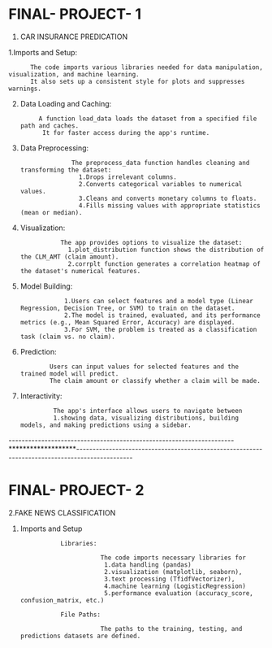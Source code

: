 # FINAL- PROJECT- 1

1. CAR INSURANCE PREDICATION

 1.Imports and Setup:    
          
          The code imports various libraries needed for data manipulation, visualization, and machine learning. 
          It also sets up a consistent style for plots and suppresses warnings.

2. Data Loading and Caching:

            A function load_data loads the dataset from a specified file path and caches.
             It for faster access during the app's runtime.

3. Data Preprocessing:

                     The preprocess_data function handles cleaning and transforming the dataset:
                       1.Drops irrelevant columns.
                       2.Converts categorical variables to numerical values.
                       3.Cleans and converts monetary columns to floats.
                       4.Fills missing values with appropriate statistics (mean or median).

4. Visualization:

                  The app provides options to visualize the dataset:
                    1.plot_distribution function shows the distribution of the CLM_AMT (claim amount).
                    2.corrplt function generates a correlation heatmap of the dataset's numerical features.

5. Model Building:

                   1.Users can select features and a model type (Linear Regression, Decision Tree, or SVM) to train on the dataset.
                   2.The model is trained, evaluated, and its performance metrics (e.g., Mean Squared Error, Accuracy) are displayed.
                   3.For SVM, the problem is treated as a classification task (claim vs. no claim).

6. Prediction:

               Users can input values for selected features and the trained model will predict.
               The claim amount or classify whether a claim will be made.

7. Interactivity:

                The app's interface allows users to navigate between
                1.showing data, visualizing distributions, building models, and making predictions using a sidebar.

---------------------------------------------------------------------*******************-----------------------------------------------------------------------------------------------

# FINAL- PROJECT- 2

2.FAKE NEWS CLASSIFICATION

  1. Imports and Setup

                    Libraries:

                               The code imports necessary libraries for
                                1.data handling (pandas)
                                2.visualization (matplotlib, seaborn),
                                3.text processing (TfidfVectorizer),
                                4.machine learning (LogisticRegression)
                                5.performance evaluation (accuracy_score, confusion_matrix, etc.)
      
                    File Paths:

                               The paths to the training, testing, and predictions datasets are defined.






    
   







